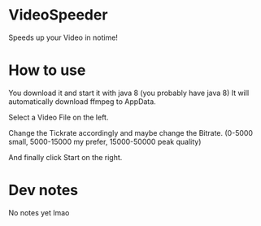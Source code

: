 # VideoSpeeder
 Speeds up your Video in notime!

# How to use
You download it and start it with java 8 (you probably have java 8)
It will automatically download ffmpeg to AppData.

Select a Video File on the left.

Change the Tickrate accordingly and maybe change the Bitrate. (0-5000 small, 5000-15000 my prefer, 15000-50000 peak quality)

And finally click Start on the right.

# Dev notes
No notes yet lmao
